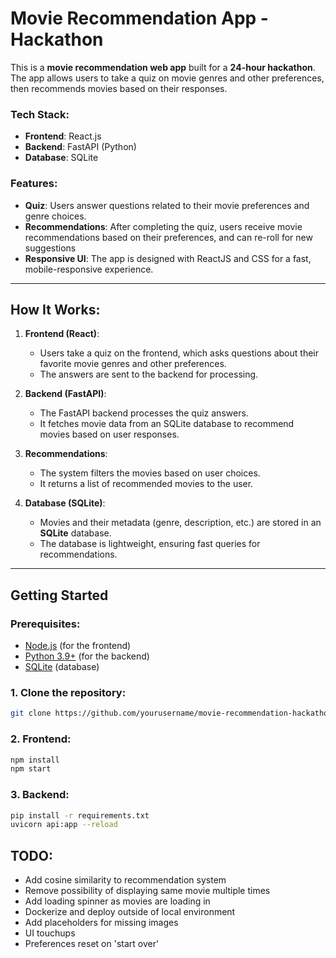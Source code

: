 # Movie Recommendation App - Hackathon

This is a **movie recommendation web app** built for a **24-hour hackathon**. The app allows users to take a quiz on movie genres and other preferences, then recommends movies based on their responses.

### Tech Stack:

- **Frontend**: React.js
- **Backend**: FastAPI (Python)
- **Database**: SQLite

### Features:

- **Quiz**: Users answer questions related to their movie preferences and genre choices.
- **Recommendations**: After completing the quiz, users receive movie recommendations based on their preferences, and can re-roll for new suggestions
- **Responsive UI**: The app is designed with ReactJS and CSS for a fast, mobile-responsive experience.

---

## **How It Works**:

1. **Frontend (React)**:

   - Users take a quiz on the frontend, which asks questions about their favorite movie genres and other preferences.
   - The answers are sent to the backend for processing.

2. **Backend (FastAPI)**:

   - The FastAPI backend processes the quiz answers.
   - It fetches movie data from an SQLite database to recommend movies based on user responses.

3. **Recommendations**:

   - The system filters the movies based on user choices.
   - It returns a list of recommended movies to the user.

4. **Database (SQLite)**:
   - Movies and their metadata (genre, description, etc.) are stored in an **SQLite** database.
   - The database is lightweight, ensuring fast queries for recommendations.

---

## **Getting Started**

### Prerequisites:

- [Node.js](https://nodejs.org/en/download/) (for the frontend)
- [Python 3.9+](https://www.python.org/downloads/) (for the backend)
- [SQLite](https://www.sqlite.org/download.html) (database)

### 1. Clone the repository:

```bash
git clone https://github.com/yourusername/movie-recommendation-hackathon.git
```

### 2. Frontend:

```bash
npm install
npm start
```

### 3. Backend:

```bash
pip install -r requirements.txt
uvicorn api:app --reload
```

## TODO:

- Add cosine similarity to recommendation system
- Remove possibility of displaying same movie multiple times
- Add loading spinner as movies are loading in
- Dockerize and deploy outside of local environment
- Add placeholders for missing images
- UI touchups
- Preferences reset on 'start over'
